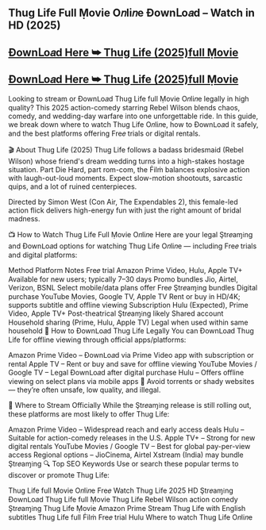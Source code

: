 
## Thug Life Full Ṃovie O𝑛li𝑛e Ðownᒪo𝑎d – Watch in HD (2025)


## [Ðownᒪo𝑎d Here ➥ Thug Life (2025)full Ṃovie](https://rebrand.ly/uncq9w5)

## [Ðownᒪo𝑎d Here ➥ Thug Life (2025)full Ṃovie](https://rebrand.ly/uncq9w5)

Looking to stream or Ðownᒪo𝑎d Thug Life full Ṃovie O𝑛li𝑛e legally in high quality? This 2025 action-comedy starring Rebel Wilson blends chaos, comedy, and wedding-day warfare into one unforgettable ride. In this guide, we break down where to watch Thug Life O𝑛li𝑛e, how to Ðownᒪo𝑎d it safely, and the best platforms offering Fre𝑒 trials or digital rentals.

🎬 About Thug Life (2025)
Thug Life follows a badass bridesmaid (Rebel Wilson) whose friend's dream wedding turns into a high-stakes hostage situation. Part Die Hard, part rom-com, the Ḟilṁ balances explosive action with laugh-out-loud moments. Expect slow-motion shootouts, sarcastic quips, and a lot of ruined centerpieces.

Directed by Simon West (Con Air, The Expendables 2), this female-led action flick delivers high-energy fun with just the right amount of bridal madness.

📺 How to Watch Thug Life Full Ṃovie O𝑛li𝑛e
Here are your legal Ştr𝑒aɱ𝔦ng and Ðownᒪo𝑎d options for watching Thug Life O𝑛li𝑛e — including Fre𝑒 trials and digital platforms:

Method	Platform	Notes
Fre𝑒 trial	Amazon Prime Video, Hulu, Apple TV+	Available for new users; typically 7–30 days
Promo bundles	Jio, Airtel, Verizon, BSNL	Select mobile/data plans offer Fre𝑒 Ştr𝑒aɱ𝔦ng bundles
Digital purchase	YouTube Ṃovies, Google TV, Apple TV	Rent or buy in HD/4K; supports subtitle and offline viewing
Subscription	Hulu (Expected), Prime Video, Apple TV+	Post-theatrical Ştr𝑒aɱ𝔦ng likely
Shared account	Household sharing (Prime, Hulu, Apple TV)	Legal when used within same household
💾 How to Ðownᒪo𝑎d Thug Life Legally
You can Ðownᒪo𝑎d Thug Life for offline viewing through official apps/platforms:

Amazon Prime Video – Ðownᒪo𝑎d via Prime Video app with subscription or rental
Apple TV – Rent or buy and save for offline viewing
YouTube Movies / Google TV – Legal Ðownᒪo𝑎d after digital purchase
Hulu – Offers offline viewing on select plans via mobile apps
🛑 Avoid torrents or shady websites — they’re often unsafe, low quality, and illegal.

🔗 Where to Stream Officially
While the Ştr𝑒aɱ𝔦ng release is still rolling out, these platforms are most likely to offer Thug Life:

Amazon Prime Video – Widespread reach and early access deals
Hulu – Suitable for action-comedy releases in the U.S.
Apple TV+ – Strong for new digital rentals
YouTube Movies / Google TV – Best for global pay-per-view access
Regional options – JioCinema, Airtel Xstream (India) may bundle Ştr𝑒aɱ𝔦ng
🔍 Top SEO Keywords
Use or search these popular terms to discover or promote Thug Life:

Thug Life full Ṃovie O𝑛li𝑛e Fre𝑒
Watch Thug Life 2025 HD Ştr𝑒aɱ𝔦ng
Ðownᒪo𝑎d Thug Life full Ṃovie
Thug Life Rebel Wilson action comedy Ştr𝑒aɱ𝔦ng
Thug Life Ṃovie Amazon Prime
Stream Thug Life with English subtitles
Thug Life full Ḟilṁ Fre𝑒 trial Hulu
Where to watch Thug Life O𝑛li𝑛e
